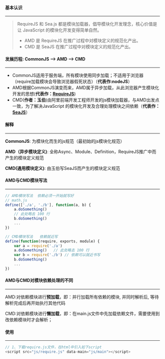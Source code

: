 ﻿#### **基本认识**

---

> RequireJS 和 Sea.js 都是模块加载器，倡导模块化开发理念，核心价值是让 JavaScript 的模块化开发变得简单自然。
>
> + AMD 是 RequireJS 在推广过程中对模块定义的规范化产出。
> + CMD 是 SeaJS 在推广过程中对模块定义的规范化产出。



#### **发展历程: CommonJS --> AMD --> CMD**

---

+ CommonJS适用于服务端，所有模块使用同步加载；不适用于浏览器（require加载模块会导致浏览器假死状态）（**代表作:nodeJS**）
+ AMD根据CommonJS演变而来，AMD属于异步加载，从此浏览器产生模块化开发的思想(**代表作：[RequireJS](https://github.com/requirejs/requirejs)**)
+ CMD(**作者：玉伯**)由阿里前端开发工程师开发的js模块加载器，与AMD出发点一致，为了解决JavaScript 的模块化开发及合理处理模块之间依赖（**代表作：[SeaJS](https://github.com/seajs/seajs/issues/277)**）



#### **解释**

---

**CommonJS**: 为模块化而生的js规范（最初始的js模块化规范）

**AMD（异步模块定义)**: 全称Async、Module、Definition，RequireJS推广中而产生的模块定义规范

**CMD(通用模块定义)**: 由玉伯写SeaJS而产生的模块定义规范



#### **AMD与CMD模块写法**

---

```js
// AMD模块写法  依赖必须一开始就写好
// math.js
define(['./a', './b'], function(a, b) { 
    a.doSomething()
    // 此处略去 100 行
    b.doSomething()
    ...
})
```

```js
// CMD模块写法   依赖就近写
define(function(require, exports, module) {   
    var a = require('./a')   
    a.doSomething()   // 此处略去 100 行   
    var b = require('./b') // 依赖可以就近书写   
    b.doSomething()   
    ... 
})
```

#### **AMD与CMD对模块依赖处理的不同**

------

AMD:对依赖模块进行**预加载**，即：并行加载所有依赖的模块, 并同时解析后, 等待解析完成后再开始执行其他代码

CMD:对依赖模块进行**懒加载**，即：在main.js文件中先加载依赖文件，需要使用到改依赖模块时才会解析；



#### **使用**

---

```js
// 1、下载require.js文件，在html中引入如下script
<script src="js/require.js" data-main="js/main"></script>
```

